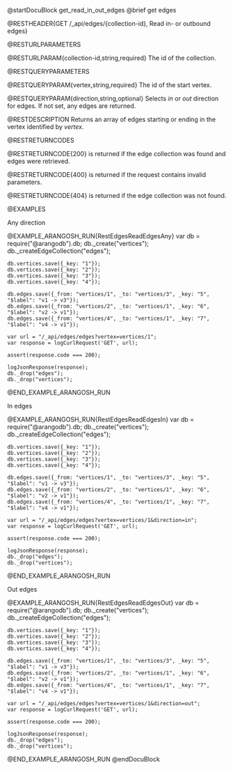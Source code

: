@startDocuBlock get_read_in_out_edges
@brief get edges

@RESTHEADER{GET /_api/edges/{collection-id}, Read in- or outbound edges}

@RESTURLPARAMETERS

@RESTURLPARAM{collection-id,string,required}
The id of the collection.

@RESTQUERYPARAMETERS

@RESTQUERYPARAM{vertex,string,required}
The id of the start vertex.

@RESTQUERYPARAM{direction,string,optional}
Selects *in* or *out* direction for edges. If not set, any edges are
returned.

@RESTDESCRIPTION
Returns an array of edges starting or ending in the vertex identified by
*vertex*.

@RESTRETURNCODES

@RESTRETURNCODE{200}
is returned if the edge collection was found and edges were retrieved.

@RESTRETURNCODE{400}
is returned if the request contains invalid parameters.

@RESTRETURNCODE{404}
is returned if the edge collection was not found.

@EXAMPLES

Any direction

@EXAMPLE_ARANGOSH_RUN{RestEdgesReadEdgesAny}
    var db = require("@arangodb").db;
    db._create("vertices");
    db._createEdgeCollection("edges");

    db.vertices.save({_key: "1"});
    db.vertices.save({_key: "2"});
    db.vertices.save({_key: "3"});
    db.vertices.save({_key: "4"});

    db.edges.save({_from: "vertices/1", _to: "vertices/3", _key: "5", "$label": "v1 -> v3"});
    db.edges.save({_from: "vertices/2", _to: "vertices/1", _key: "6", "$label": "v2 -> v1"});
    db.edges.save({_from: "vertices/4", _to: "vertices/1", _key: "7", "$label": "v4 -> v1"});

    var url = "/_api/edges/edges?vertex=vertices/1";
    var response = logCurlRequest('GET', url);

    assert(response.code === 200);

    logJsonResponse(response);
    db._drop("edges");
    db._drop("vertices");
@END_EXAMPLE_ARANGOSH_RUN

In edges

@EXAMPLE_ARANGOSH_RUN{RestEdgesReadEdgesIn}
    var db = require("@arangodb").db;
    db._create("vertices");
    db._createEdgeCollection("edges");

    db.vertices.save({_key: "1"});
    db.vertices.save({_key: "2"});
    db.vertices.save({_key: "3"});
    db.vertices.save({_key: "4"});

    db.edges.save({_from: "vertices/1", _to: "vertices/3", _key: "5", "$label": "v1 -> v3"});
    db.edges.save({_from: "vertices/2", _to: "vertices/1", _key: "6", "$label": "v2 -> v1"});
    db.edges.save({_from: "vertices/4", _to: "vertices/1", _key: "7", "$label": "v4 -> v1"});

    var url = "/_api/edges/edges?vertex=vertices/1&direction=in";
    var response = logCurlRequest('GET', url);

    assert(response.code === 200);

    logJsonResponse(response);
    db._drop("edges");
    db._drop("vertices");
@END_EXAMPLE_ARANGOSH_RUN

Out edges

@EXAMPLE_ARANGOSH_RUN{RestEdgesReadEdgesOut}
    var db = require("@arangodb").db;
    db._create("vertices");
    db._createEdgeCollection("edges");

    db.vertices.save({_key: "1"});
    db.vertices.save({_key: "2"});
    db.vertices.save({_key: "3"});
    db.vertices.save({_key: "4"});

    db.edges.save({_from: "vertices/1", _to: "vertices/3", _key: "5", "$label": "v1 -> v3"});
    db.edges.save({_from: "vertices/2", _to: "vertices/1", _key: "6", "$label": "v2 -> v1"});
    db.edges.save({_from: "vertices/4", _to: "vertices/1", _key: "7", "$label": "v4 -> v1"});

    var url = "/_api/edges/edges?vertex=vertices/1&direction=out";
    var response = logCurlRequest('GET', url);

    assert(response.code === 200);

    logJsonResponse(response);
    db._drop("edges");
    db._drop("vertices");
@END_EXAMPLE_ARANGOSH_RUN
@endDocuBlock
